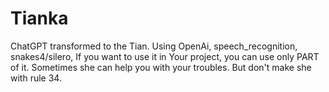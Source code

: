 # Tianka
ChatGPT transformed to the Tian. Using OpenAi, speech_recognition, snakes4/silero,
If you want to use it in Your project, you can use only PART of it. 
Sometimes she can help you with your troubles.
But don't make she with rule 34.
